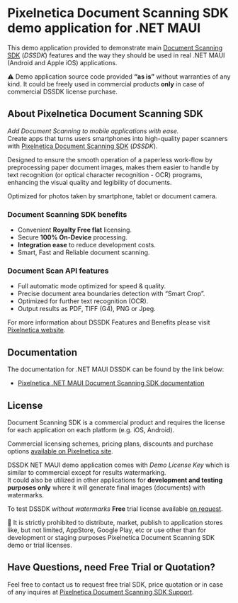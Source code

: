 # Pixelnetica Document Scanning SDK demo application for .NET MAUI

This demo application provided to demonstrate main [Document Scanning SDK](https://www.pixelnetica.com/products/document-scanning-sdk/document-scanner-api-features.html?utm_source=EasyScan&utm_medium=src-net-maui&utm_campaign=read_me&utm_content=dssdk-features "Document Scanning SDK: Main Features and Benefits") (_DSSDK_) features and the way they should be used in real .NET MAUI (Android and Apple iOS) applications.

⚠️ Demo application source code provided __“as is”__ without warranties of any kind. It could be freely used in commercial products __only__ in case of commercial DSSDK license purchase.

## About Pixelnetica Document Scanning SDK

_Add Document Scanning to mobile applications with ease._  
Create apps that turns users smartphones into high-quality paper scanners with [Pixelnetica Document Scanning SDK](https://www.pixelnetica.com/products/document-scanning-sdk/document-scanner-sdk.html?utm_source=EasyScan&utm_medium=src-net-maui&utm_campaign=scr-about&utm_content=dssdk-overview "Document Scanning SDK: Overview") (_DSSDK_).

Designed to ensure the smooth operation of a paperless work-flow by preprocessing paper document images, makes them easier to handle by text recognition (or optical character recognition - OCR) programs, enhancing the visual quality and legibility of documents.

Optimized for photos taken by smartphone, tablet or document camera.

### Document Scanning SDK benefits

- Convenient **Royalty Free flat** licensing.
- Secure **100% On-Device** processing.
- **Integration ease** to reduce development costs.
- Smart, Fast and Reliable document scanning.

### Document Scan API features

- Full automatic mode optimized for speed & quality.
- Precise document area boundaries detection with “Smart Crop”.
- Optimized for further text recognition (OCR).
- Output results as PDF, TIFF (G4), PNG or Jpeg.

For more information about DSSDK Features and Benefits please visit [Pixelnetica website](https://www.pixelnetica.com/products/document-scanning-sdk/document-scanner-api-features.html?utm_source=EasyScan&utm_medium=src-net-maui&utm_campaign=read_me&utm_content=dssdk-features "Document Scanning SDK: Main Features and Benefits").

## Documentation
The documentation for .NET MAUI DSSDK can be found by the link below:

* [Pixelnetica .NET MAUI Document Scanning SDK documentation](https://pixelnetica.github.io/Document-Scanning-SDK-Documentation/NET-MAUI/ ".NET MAUI DSSDK Documentation")

## License

Document Scanning SDK is a commercial product and requires the license for each application on each platform (e.g. iOS, Android).

Commercial licensing schemes, pricing plans, discounts and purchase options [available on Pixelnetica site](https://www.pixelnetica.com/products/document-scanning-sdk/document-scanner-sdk-pricing.html?utm_source=EasyScan&utm_medium=src-net-maui&utm_campaign=read_me&utm_content=dssdk-pricing "Pixelnetica Document Scanning SDK Licensing and Pricing").

DSSDK NET MAUI demo application comes with _Demo License Key_ which is similar to commercial except for results watermarking.  
It could also be utilized in other applications for __development and testing purposes only__ where it will generate final images (documents) with watermarks.

To test DSSDK _without watermarks_ **Free** trial license available [on request](https://www.pixelnetica.com/products/document-scanning-sdk/sdk-support.html?utm_source=EasyScan&utm_medium=src-net-maui&utm_campaign=read_me&utm_content=dssdk-support "Contact for Pixelnetica DSSDK Free trial").

🚫 It is strictly prohibited to distribute, market, publish to application stores like, but not limited, AppStore, Google Play, etc or use other than for development or staging purposes Pixelnetica Document Scanning SDK demo or trial licenses.

## Have Questions, need Free Trial or Quotation?

Feel free to contact us to request free trial SDK, price quotation or in case of any inquires at [Pixelnetica Document Scanning SDK Support](https://www.pixelnetica.com/products/document-scanning-sdk/sdk-support.html?utm_source=EasyScan&utm_medium=src-net-maui&utm_campaign=read_me&utm_content=dssdk-support "Contact Pixelnetica support for Free Trial, Quotation or in case of any questions").
